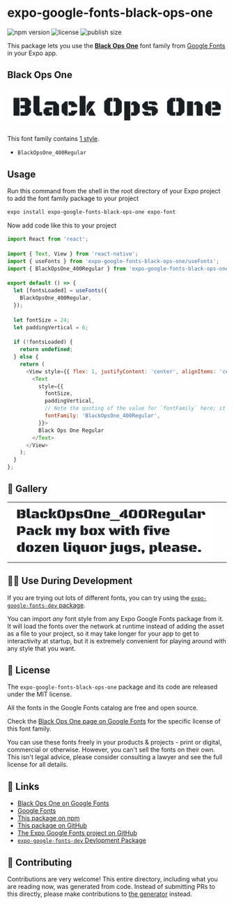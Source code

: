 # expo-google-fonts-black-ops-one

![npm version](https://flat.badgen.net/npm/v/expo-google-fonts-black-ops-one)
![license](https://flat.badgen.net/github/license/expo/google-fonts)
![publish size](https://flat.badgen.net/packagephobia/install/expo-google-fonts-black-ops-one)

This package lets you use the [**Black Ops One**](https://fonts.google.com/specimen/Black+Ops+One) font family from [Google Fonts](https://fonts.google.com/) in your Expo app.

## Black Ops One

![Black Ops One](./font-family.png)

This font family contains [1 style](#-gallery).

- `BlackOpsOne_400Regular`

## Usage

Run this command from the shell in the root directory of your Expo project to add the font family package to your project
```sh
expo install expo-google-fonts-black-ops-one expo-font
```

Now add code like this to your project
```js
import React from 'react';

import { Text, View } from 'react-native';
import { useFonts } from 'expo-google-fonts-black-ops-one/useFonts';
import { BlackOpsOne_400Regular } from 'expo-google-fonts-black-ops-one/400Regular';

export default () => {
  let [fontsLoaded] = useFonts({
    BlackOpsOne_400Regular,
  });

  let fontSize = 24;
  let paddingVertical = 6;

  if (!fontsLoaded) {
    return undefined;
  } else {
    return (
      <View style={{ flex: 1, justifyContent: 'center', alignItems: 'center' }}>
        <Text
          style={{
            fontSize,
            paddingVertical,
            // Note the quoting of the value for `fontFamily` here; it expects a string!
            fontFamily: 'BlackOpsOne_400Regular',
          }}>
          Black Ops One Regular
        </Text>
      </View>
    );
  }
};

```

## 🔡 Gallery


||||
|-|-|-|
|![BlackOpsOne_400Regular](.//400Regular/BlackOpsOne_400Regular.ttf.png)||||


## 👩‍💻 Use During Development

If you are trying out lots of different fonts, you can try using the [`expo-google-fonts-dev` package](https://github.com/freeboub/google-fonts/tree/master/font-packages/dev#readme).

You can import *any* font style from any Expo Google Fonts package from it. It will load the fonts
over the network at runtime instead of adding the asset as a file to your project, so it may take longer
for your app to get to interactivity at startup, but it is extremely convenient
for playing around with any style that you want.

## 📖 License

The `expo-google-fonts-black-ops-one` package and its code are released under the MIT license.

All the fonts in the Google Fonts catalog are free and open source.

Check the [Black Ops One page on Google Fonts](https://fonts.google.com/specimen/Black+Ops+One) for the specific license of this font family.

You can use these fonts freely in your products & projects - print or digital, commercial or otherwise. However, you can't sell the fonts on their own. This isn't legal advice, please consider consulting a lawyer and see the full license for all details.

## 🔗 Links

- [Black Ops One on Google Fonts](https://fonts.google.com/specimen/Black+Ops+One)
- [Google Fonts](https://fonts.google.com/)
- [This package on npm](https://www.npmjs.com/package/expo-google-fonts-black-ops-one)
- [This package on GitHub](https://github.com/freeboub/google-fonts/tree/master/font-packages/black-ops-one)
- [The Expo Google Fonts project on GitHub](https://github.com/freeboub/google-fonts)
- [`expo-google-fonts-dev` Devlopment Package](https://github.com/freeboub/google-fonts/tree/master/font-packages/dev)

## 🤝 Contributing

Contributions are very welcome! This entire directory, including what you are reading now, was generated from code. Instead of submitting PRs to this directly, please make contributions to [the generator](https://github.com/freeboub/google-fonts/tree/master/packages/generator) instead.
